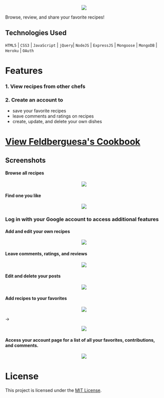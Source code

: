 <a href="https://feldberguesa-cookbook.herokuapp.com/" target="_blank">
    <p align="center">
        <img align="center" src="https://i.imgur.com/d4aw3xy.jpg">
    </p>
</a>

Browse, review, and share your favorite recipes!

## Technologies Used

`HTML5` | `CSS3` | `JavaScript` | `jQuery`| `NodeJS` | `ExpressJS` | `Mongoose` | `MongoDB` | `Heroku` | `OAuth`

# Features

### 1. View recipes from other chefs
### 2. Create an account to
* save your favorite recipes
* leave comments and ratings on recipes
* create, update, and delete your own dishes

# <a href="https://feldberguesa-cookbook.herokuapp.com/" target="_blank">View Feldberguesa's Cookbook</a>

## Screenshots

#### Browse all recipes

<p align="center">
    <img align="center" src="https://imgur.com/5lBj5mfl.png">
</p>

#### Find one you like

<p align="center">
    <img align="center" src="https://imgur.com/hqNkAkOl.png">
</p>

### Log in with your Google account to access additional features

#### Add and edit your own recipes

<p align="center">
    <img align="center" src="https://imgur.com/ltlHUbZl.png">
</p>

#### Leave comments, ratings, and reviews

<p align="center">
    <img align="center" src="https://imgur.com/WsyTZ3jl.png">
</p>

#### Edit and delete your posts

<p align="center">
    <img align="center" src="https://imgur.com/RWbylXHl.png">
</p>

#### Add recipes to your favorites

<p align="center">
    <img align="center" src="https://imgur.com/D0FN9Utl.png">
</p>
->
<p align="center">
    <img align="center" src="https://imgur.com/X0rC8APml.png">
</p>

#### Access your account page for a list of all your favorites, contributions, and comments.

<p align="center">
    <img align="center" src="https://imgur.com/QCjJAsIl.png">
</p>

# License

This project is licensed under the [MIT License](LICENSE.md).
